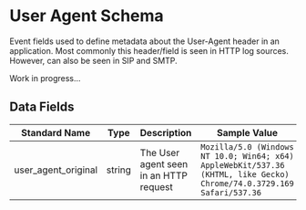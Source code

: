 # User Agent Schema

Event fields used to define metadata about the User-Agent header in an application. Most commonly this header/field is seen in HTTP log sources. However, can also be seen in SIP and SMTP.

Work in progress...

## Data Fields

| Standard Name | Type | Description | Sample Value |
|--------|---------|-------|-------|
| user_agent_original | string | The User agent seen in an HTTP request | `Mozilla/5.0 (Windows NT 10.0; Win64; x64) AppleWebKit/537.36 (KHTML, like Gecko) Chrome/74.0.3729.169 Safari/537.36` |
